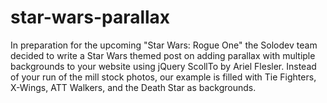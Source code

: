 # star-wars-parallax
In preparation for the upcoming "Star Wars: Rogue One" the Solodev team decided to write a Star Wars themed post on adding parallax with multiple backgrounds to your website using jQuery ScollTo by Ariel Flesler. Instead of your run of the mill stock photos, our example is filled with Tie Fighters, X-Wings, ATT Walkers, and the Death Star as backgrounds.
